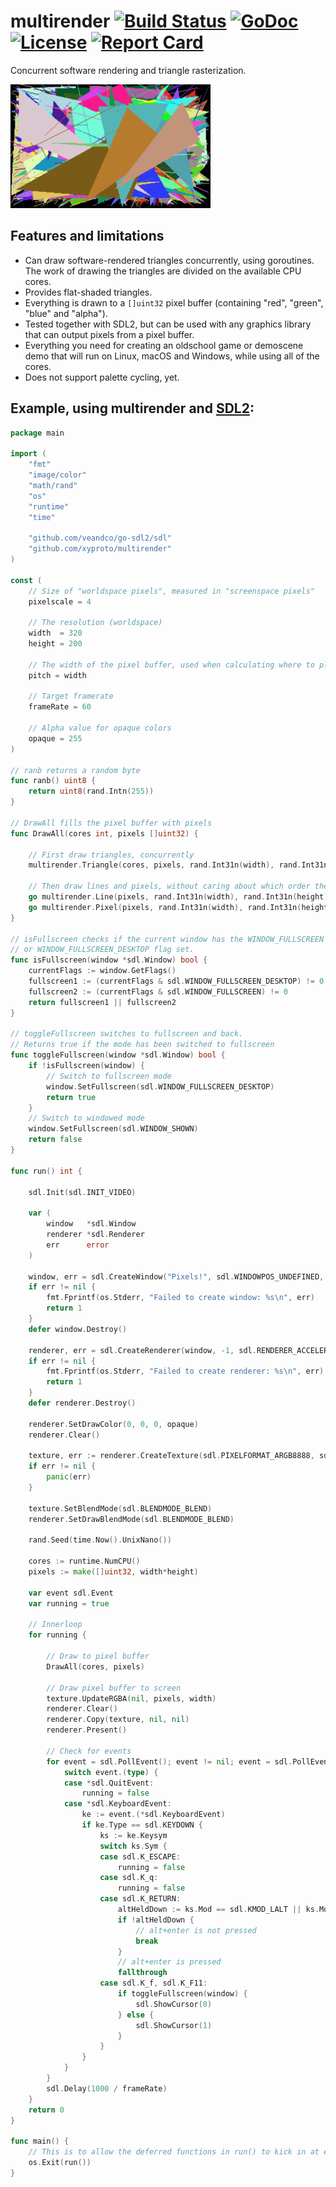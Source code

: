 # multirender [![Build Status](https://travis-ci.org/xyproto/multirender.svg?branch=master)](https://travis-ci.org/xyproto/multirender) [![GoDoc](https://godoc.org/github.com/xyproto/multirender?status.svg)](http://godoc.org/github.com/xyproto/multirender) [![License](http://img.shields.io/badge/license-MIT-red.svg?style=flat)](https://raw.githubusercontent.com/xyproto/multirender/master/LICENSE) [![Report Card](https://img.shields.io/badge/go_report-A+-brightgreen.svg?style=flat)](http://goreportcard.com/report/xyproto/multirender)

Concurrent software rendering and triangle rasterization.

![screencap](img/screencap.gif)

## Features and limitations

* Can draw software-rendered triangles concurrently, using goroutines. The work of drawing the triangles are divided on the available CPU cores.
* Provides flat-shaded triangles.
* Everything is drawn to a `[]uint32` pixel buffer (containing "red", "green", "blue" and "alpha").
* Tested together with SDL2, but can be used with any graphics library that can output pixels from a pixel buffer.
* Everything you need for creating an oldschool game or demoscene demo that will run on Linux, macOS and Windows, while using all of the cores.
* Does not support palette cycling, yet.

## Example, using multirender and [SDL2](https://github.com/veandco/go-sdl2):

```go
package main

import (
	"fmt"
	"image/color"
	"math/rand"
	"os"
	"runtime"
	"time"

	"github.com/veandco/go-sdl2/sdl"
	"github.com/xyproto/multirender"
)

const (
	// Size of "worldspace pixels", measured in "screenspace pixels"
	pixelscale = 4

	// The resolution (worldspace)
	width  = 320
	height = 200

	// The width of the pixel buffer, used when calculating where to place pixels (y*pitch+x)
	pitch = width

	// Target framerate
	frameRate = 60

	// Alpha value for opaque colors
	opaque = 255
)

// ranb returns a random byte
func ranb() uint8 {
	return uint8(rand.Intn(255))
}

// DrawAll fills the pixel buffer with pixels
func DrawAll(cores int, pixels []uint32) {

	// First draw triangles, concurrently
	multirender.Triangle(cores, pixels, rand.Int31n(width), rand.Int31n(height), rand.Int31n(width), rand.Int31n(height), rand.Int31n(width), rand.Int31n(height), color.RGBA{ranb(), ranb(), ranb(), opaque}, pitch)

	// Then draw lines and pixels, without caring about which order they appear in, or if they will complete before the next frame is drawn
	go multirender.Line(pixels, rand.Int31n(width), rand.Int31n(height), rand.Int31n(width), rand.Int31n(height), color.RGBA{ranb(), ranb(), ranb(), opaque}, pitch)
	go multirender.Pixel(pixels, rand.Int31n(width), rand.Int31n(height), color.RGBA{255, 0, 0, ranb()}, pitch)
}

// isFullscreen checks if the current window has the WINDOW_FULLSCREEN
// or WINDOW_FULLSCREEN_DESKTOP flag set.
func isFullscreen(window *sdl.Window) bool {
	currentFlags := window.GetFlags()
	fullscreen1 := (currentFlags & sdl.WINDOW_FULLSCREEN_DESKTOP) != 0
	fullscreen2 := (currentFlags & sdl.WINDOW_FULLSCREEN) != 0
	return fullscreen1 || fullscreen2
}

// toggleFullscreen switches to fullscreen and back.
// Returns true if the mode has been switched to fullscreen
func toggleFullscreen(window *sdl.Window) bool {
	if !isFullscreen(window) {
		// Switch to fullscreen mode
		window.SetFullscreen(sdl.WINDOW_FULLSCREEN_DESKTOP)
		return true
	}
	// Switch to windowed mode
	window.SetFullscreen(sdl.WINDOW_SHOWN)
	return false
}

func run() int {

	sdl.Init(sdl.INIT_VIDEO)

	var (
		window   *sdl.Window
		renderer *sdl.Renderer
		err      error
	)

	window, err = sdl.CreateWindow("Pixels!", sdl.WINDOWPOS_UNDEFINED, sdl.WINDOWPOS_UNDEFINED, int32(width*pixelscale), int32(height*pixelscale), sdl.WINDOW_SHOWN)
	if err != nil {
		fmt.Fprintf(os.Stderr, "Failed to create window: %s\n", err)
		return 1
	}
	defer window.Destroy()

	renderer, err = sdl.CreateRenderer(window, -1, sdl.RENDERER_ACCELERATED)
	if err != nil {
		fmt.Fprintf(os.Stderr, "Failed to create renderer: %s\n", err)
		return 1
	}
	defer renderer.Destroy()

	renderer.SetDrawColor(0, 0, 0, opaque)
	renderer.Clear()

	texture, err := renderer.CreateTexture(sdl.PIXELFORMAT_ARGB8888, sdl.TEXTUREACCESS_STREAMING, width, height)
	if err != nil {
		panic(err)
	}

	texture.SetBlendMode(sdl.BLENDMODE_BLEND)
	renderer.SetDrawBlendMode(sdl.BLENDMODE_BLEND)

	rand.Seed(time.Now().UnixNano())

	cores := runtime.NumCPU()
	pixels := make([]uint32, width*height)

	var event sdl.Event
	var running = true

	// Innerloop
	for running {

		// Draw to pixel buffer
		DrawAll(cores, pixels)

		// Draw pixel buffer to screen
		texture.UpdateRGBA(nil, pixels, width)
		renderer.Clear()
		renderer.Copy(texture, nil, nil)
		renderer.Present()

		// Check for events
		for event = sdl.PollEvent(); event != nil; event = sdl.PollEvent() {
			switch event.(type) {
			case *sdl.QuitEvent:
				running = false
			case *sdl.KeyboardEvent:
				ke := event.(*sdl.KeyboardEvent)
				if ke.Type == sdl.KEYDOWN {
					ks := ke.Keysym
					switch ks.Sym {
					case sdl.K_ESCAPE:
						running = false
					case sdl.K_q:
						running = false
					case sdl.K_RETURN:
						altHeldDown := ks.Mod == sdl.KMOD_LALT || ks.Mod == sdl.KMOD_RALT
						if !altHeldDown {
							// alt+enter is not pressed
							break
						}
						// alt+enter is pressed
						fallthrough
					case sdl.K_f, sdl.K_F11:
						if toggleFullscreen(window) {
							sdl.ShowCursor(0)
						} else {
							sdl.ShowCursor(1)
						}
					}
				}
			}
		}
		sdl.Delay(1000 / frameRate)
	}
	return 0
}

func main() {
	// This is to allow the deferred functions in run() to kick in at exit
	os.Exit(run())
}
```
